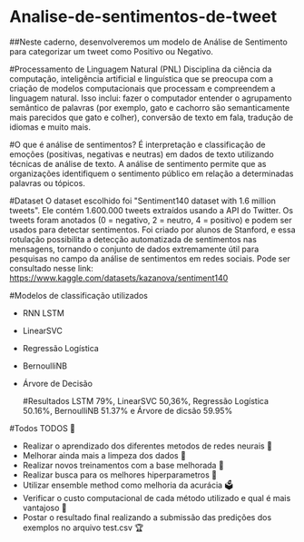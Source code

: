 # Analise-de-sentimentos-de-tweet 
##Neste caderno, desenvolveremos um modelo de Análise de Sentimento para categorizar um tweet como Positivo ou Negativo.

#Processamento de Linguagem Natural (PNL)
Disciplina da ciência da computação, inteligência artificial e linguística que se preocupa com a criação de modelos computacionais que processam e compreendem a linguagem natural. Isso inclui: fazer o computador entender o agrupamento semântico de palavras (por exemplo, gato e cachorro são semanticamente mais parecidos que gato e colher), conversão de texto em fala, tradução de idiomas e muito mais.

#O que é análise de sentimentos? 
É interpretação e classificação de emoções (positivas, negativas e neutras) em dados de texto utilizando técnicas de análise de texto. A análise de sentimento permite que as organizações identifiquem o sentimento público em relação a determinadas palavras ou tópicos.

#Dataset
O dataset escolhido foi "Sentiment140 dataset with 1.6 million tweets". Ele contém 1.600.000 tweets extraídos usando a API do Twitter. Os tweets foram anotados (0 = negativo, 2 = neutro, 4 = positivo) e podem ser usados ​​para detectar sentimentos. Foi criado por alunos de Stanford, e essa rotulação possibilita a detecção automatizada de sentimentos nas mensagens, tornando o conjunto de dados extremamente útil para pesquisas no campo da análise de sentimentos em redes sociais. Pode ser consultado nesse link: https://www.kaggle.com/datasets/kazanova/sentiment140

#Modelos de classificação utilizados
- RNN LSTM
- LinearSVC
- Regressão Logística
- BernoulliNB
- Árvore de Decisão


  #Resultados
  LSTM 79%, LinearSVC 50,36%, Regressão Logística 50.16%, BernoulliNB 51.37% e Árvore de dicsão 59.95%

#Todos
TODOS 📓
 - Realizar o aprendizado dos diferentes metodos de redes neurais 🧠
 - Melhorar ainda mais a limpeza dos dados 🧹
 - Realizar novos treinamentos com a base melhorada 💪
 - Realizar busca para os melhores hiperparametros 🔎
 - Utilizar ensemble method como melhoria da acurácia 🗳️
 - Verificar o custo computacional de cada método utilizado e qual é mais vantajoso 🤔
 - Postar o resultado final realizando a submissão das predições dos exemplos no arquivo test.csv 🏆
